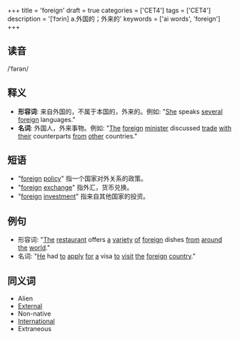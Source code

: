 +++
title = 'foreign'
draft = true
categories = ['CET4']
tags = ['CET4']
description = '[ˈfɔrin] a.外国的；外来的'
keywords = ['ai words', 'foreign']
+++

## 读音
/ˈfərən/

## 释义
- **形容词**: 来自外国的，不属于本国的，外来的。例如: "[She](/zh/post/she/) speaks [several](/zh/post/several/) [foreign](/zh/post/foreign/) languages."
- **名词**: 外国人，外来事物。例如: "[The](/zh/post/the/) [foreign](/zh/post/foreign/) [minister](/zh/post/minister/) discussed [trade](/zh/post/trade/) [with](/zh/post/with/) [their](/zh/post/their/) counterparts [from](/zh/post/from/) [other](/zh/post/other/) countries."

## 短语
- "[foreign](/zh/post/foreign/) [policy](/zh/post/policy/)" 指一个国家对外关系的政策。
- "[foreign](/zh/post/foreign/) [exchange](/zh/post/exchange/)" 指外汇，货币兑换。
- "[foreign](/zh/post/foreign/) [investment](/zh/post/investment/)" 指来自其他国家的投资。

## 例句
- 形容词: "[The](/zh/post/the/) [restaurant](/zh/post/restaurant/) offers [a](/zh/post/a/) [variety](/zh/post/variety/) [of](/zh/post/of/) [foreign](/zh/post/foreign/) dishes [from](/zh/post/from/) [around](/zh/post/around/) [the](/zh/post/the/) [world](/zh/post/world/)."
- 名词: "[He](/zh/post/he/) had [to](/zh/post/to/) [apply](/zh/post/apply/) [for](/zh/post/for/) [a](/zh/post/a/) visa [to](/zh/post/to/) [visit](/zh/post/visit/) [the](/zh/post/the/) [foreign](/zh/post/foreign/) [country](/zh/post/country/)."

## 同义词
- Alien
- [External](/zh/post/external/)
- Non-native
- [International](/zh/post/international/)
- Extraneous
